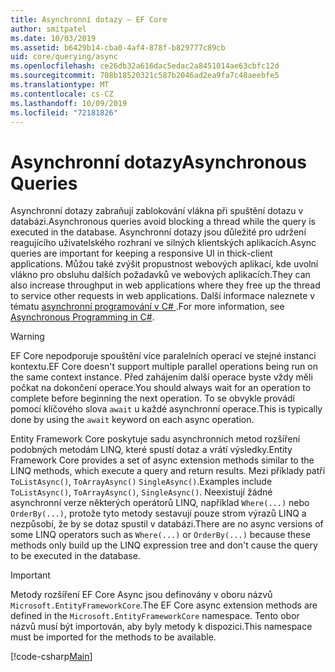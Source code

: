 ```yaml
---
title: Asynchronní dotazy – EF Core
author: smitpatel
ms.date: 10/03/2019
ms.assetid: b6429b14-cba0-4af4-878f-b829777c89cb
uid: core/querying/async
ms.openlocfilehash: ce26db32a616dac5edac2a8451014ae63cbfc12d
ms.sourcegitcommit: 708b18520321c587b2046ad2ea9fa7c48aeebfe5
ms.translationtype: MT
ms.contentlocale: cs-CZ
ms.lasthandoff: 10/09/2019
ms.locfileid: "72181826"
---
```

# <a name="asynchronous-queries"></a><span data-ttu-id="efd4d-102">Asynchronní dotazy</span><span class="sxs-lookup"><span data-stu-id="efd4d-102">Asynchronous Queries</span></span>

<span data-ttu-id="efd4d-103">Asynchronní dotazy zabraňují zablokování vlákna při spuštění dotazu v databázi.</span><span class="sxs-lookup"><span data-stu-id="efd4d-103">Asynchronous queries avoid blocking a thread while the query is executed in the database.</span></span> <span data-ttu-id="efd4d-104">Asynchronní dotazy jsou důležité pro udržení reagujícího uživatelského rozhraní ve silných klientských aplikacích.</span><span class="sxs-lookup"><span data-stu-id="efd4d-104">Async queries are important for keeping a responsive UI in thick-client applications.</span></span> <span data-ttu-id="efd4d-105">Můžou také zvýšit propustnost webových aplikací, kde uvolní vlákno pro obsluhu dalších požadavků ve webových aplikacích.</span><span class="sxs-lookup"><span data-stu-id="efd4d-105">They can also increase throughput in web applications where they free up the thread to service other requests in web applications.</span></span> <span data-ttu-id="efd4d-106">Další informace naleznete v tématu [asynchronní programování v C# ](/dotnet/csharp/async).</span><span class="sxs-lookup"><span data-stu-id="efd4d-106">For more information, see [Asynchronous Programming in C#](/dotnet/csharp/async).</span></span>

> [!WARNING]  
> <span data-ttu-id="efd4d-107">EF Core nepodporuje spouštění více paralelních operací ve stejné instanci kontextu.</span><span class="sxs-lookup"><span data-stu-id="efd4d-107">EF Core doesn't support multiple parallel operations being run on the same context instance.</span></span> <span data-ttu-id="efd4d-108">Před zahájením další operace byste vždy měli počkat na dokončení operace.</span><span class="sxs-lookup"><span data-stu-id="efd4d-108">You should always wait for an operation to complete before beginning the next operation.</span></span> <span data-ttu-id="efd4d-109">To se obvykle provádí pomocí klíčového slova `await` u každé asynchronní operace.</span><span class="sxs-lookup"><span data-stu-id="efd4d-109">This is typically done by using the `await` keyword on each async operation.</span></span>

<span data-ttu-id="efd4d-110">Entity Framework Core poskytuje sadu asynchronních metod rozšíření podobných metodám LINQ, které spustí dotaz a vrátí výsledky.</span><span class="sxs-lookup"><span data-stu-id="efd4d-110">Entity Framework Core provides a set of async extension methods similar to the LINQ methods, which execute a query and return results.</span></span> <span data-ttu-id="efd4d-111">Mezi příklady patří `ToListAsync()`, `ToArrayAsync()` `SingleAsync()`.</span><span class="sxs-lookup"><span data-stu-id="efd4d-111">Examples include `ToListAsync()`, `ToArrayAsync()`, `SingleAsync()`.</span></span> <span data-ttu-id="efd4d-112">Neexistují žádné asynchronní verze některých operátorů LINQ, například `Where(...)` nebo `OrderBy(...)`, protože tyto metody sestavují pouze strom výrazů LINQ a nezpůsobí, že by se dotaz spustil v databázi.</span><span class="sxs-lookup"><span data-stu-id="efd4d-112">There are no async versions of some LINQ operators such as `Where(...)` or `OrderBy(...)` because these methods only build up the LINQ expression tree and don't cause the query to be executed in the database.</span></span>

> [!IMPORTANT]  
> <span data-ttu-id="efd4d-113">Metody rozšíření EF Core Async jsou definovány v oboru názvů `Microsoft.EntityFrameworkCore`.</span><span class="sxs-lookup"><span data-stu-id="efd4d-113">The EF Core async extension methods are defined in the `Microsoft.EntityFrameworkCore` namespace.</span></span> <span data-ttu-id="efd4d-114">Tento obor názvů musí být importován, aby byly metody k dispozici.</span><span class="sxs-lookup"><span data-stu-id="efd4d-114">This namespace must be imported for the methods to be available.</span></span>

[!code-csharp[Main](../../../samples/core/Querying/Async/Sample.cs#ToListAsync)]
